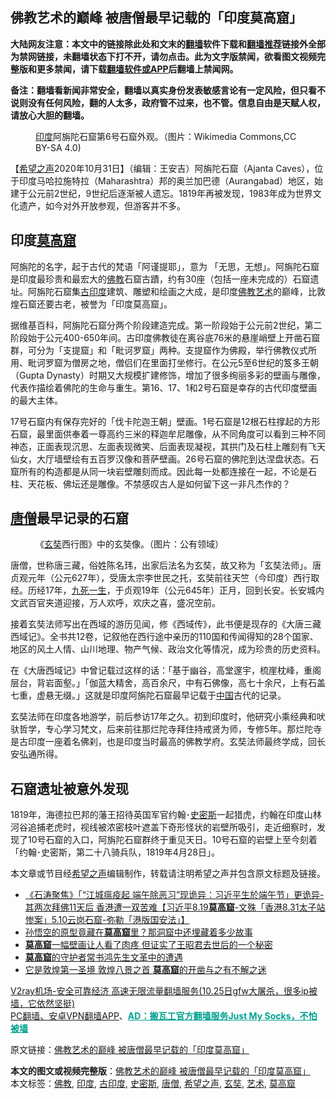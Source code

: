  <h2>佛教艺术的巅峰 被唐僧最早记载的「印度莫高窟」</h2> <p class="notice"><b>大陆网友注意：本文中的链接除此处和文末的<a href="https://github.com/bannedbook/fanqiang" >翻墙</a>软件下载和<a href="https://github.com/killgcd/justmysocks/blob/master/README.md">翻墙推荐</a>链接外全部为禁网链接，未翻墙状态下打不开，请勿点击。此为文字版禁闻，欲看图文视频完整版和更多禁闻，请下载<a href="https://github.com/bannedbook/fanqiang">翻墙软件或APP</a>后翻墙上禁闻网。</p><p>备注：翻墙看新闻非常安全，翻墙以真实身份发表敏感言论有一定风险，但只看不说则没有任何风险，翻的人太多，政府管不过来，也不管。信息自由是天赋人权，请放心大胆的翻墙。</b></p>  <div class="entry"> <figure><figcaption><a href="https://www.bannedbook.org/bnews/tag/%e5%8d%b0%e5%ba%a6/" class="st_tag internal_tag" rel="tag" title="标签 印度 下的日志">印度</a>阿旃陀石窟第6号石窟外观。（图片：Wikimedia Commons,CC BY-SA 4.0)</figcaption></figure> <p>【<span class='wp_keywordlink_affiliate'><a href="https://www.soundofhope.org" title="希望之声" target="_blank">希望之声</a></span>2020年10月31日】（编辑：王安吉）阿旃陀石窟（Ajanta Caves），位于印度马哈拉施特拉（Maharashtra）邦的奥兰加巴德（Aurangabad）地区，始建于公元前2世纪，9世纪后逐渐被人遗忘。1819年再被发现，1983年成为世界文化遗产，如今对外开放参观，但游客并不多。</p> <h2>印度<a href="https://www.bannedbook.org/bnews/tag/%e8%8e%ab%e9%ab%98%e7%aa%9f/" class="st_tag internal_tag" rel="tag" title="标签 莫高窟 下的日志">莫高窟</a></h2> <p></p> <p>阿旃陀的名字，起于古代的梵语「阿谨提耶」，意为 「无思，无想」。阿旃陀石窟是印度最珍贵和最宏大的<span class='wp_keywordlink'><a href="https://www.qi-gong.me/buddhism/" title="佛教" target="_blank">佛教</a></span>石窟古蹟，约有30座（包括一座未完成的）石窟遗址。阿旃陀石窟集<a href="https://www.bannedbook.org/bnews/tag/%e5%8f%a4%e5%8d%b0%e5%ba%a6/" class="st_tag internal_tag" rel="tag" title="标签 古印度 下的日志">古印度</a>建筑、雕塑和绘画之大成，是印度<a href="https://www.bannedbook.org/bnews/tag/%e4%bd%9b%e6%95%99/" class="st_tag internal_tag" rel="tag" title="标签 佛教 下的日志">佛教</a><a href="https://www.bannedbook.org/bnews/tag/%e8%89%ba%e6%9c%af/" class="st_tag internal_tag" rel="tag" title="标签 艺术 下的日志">艺术</a>的巅峰，比敦煌石窟还要古老，被誉为「印度莫高窟」。</p>  <p>据维基百科，阿旃陀石窟分两个阶段建造完成。第一阶段始于公元前2世纪，第二阶段始于公元400-650年间。古印度佛教徒在离谷底76米的悬崖峭壁上开凿石窟群，可分为「支提窟」和「毗诃罗窟」两种。支提窟作为佛殿，举行佛教仪式所用、毗诃罗窟为僧房之地，僧侣们在里面打坐修行。在公元5至6世纪的笈多王朝（Gupta Dynasty）时期又大规模扩建修饰，增加了很多绚丽多彩的壁画与雕像，代表作描绘着佛陀的生命与重生。第16、17、1和2号石窟是幸存的古代印度壁画的最大主体。</p> <p>17号石窟内有保存完好的「伐卡陀迦王朝」壁画。1号石窟是12根石柱撑起的方形石窟，最里面供奉着一尊高约三米的释迦牟尼雕像，从不同角度可以看到三种不同神态，正面表现沉思、左面表现微笑、后面表现凝视，其拱门及石柱上雕刻有飞天仙女，大厅墙壁绘有五百罗汉像和菩萨壁画。26号石窟的佛陀到达涅盘状态。石窟所有的构造都是从同一块岩壁雕刻而成。因此每一处都连接在一起，不论是石柱、天花板、佛坛还是雕像。不禁感叹古人是如何留下这一非凡杰作的？</p> <h2><a href="https://www.bannedbook.org/bnews/tag/%e5%94%90%e5%83%a7/" class="st_tag internal_tag" rel="tag" title="标签 唐僧 下的日志">唐僧</a>最早记录的石窟</h2> <figure><figcaption>《<a href="https://www.bannedbook.org/bnews/tag/%E7%8E%84%E5%A5%98/" class="st_tag internal_tag" rel="tag" title="标签 玄奘 下的日志">玄奘</a>西行图》中的玄奘像。（图片：公有领域）</figcaption></figure> <p>唐僧，世称唐三藏，俗姓陈名玮，出家后法名为玄奘，故又称为「玄奘法师」。唐贞观元年（公元627年），受唐太宗李世民之托，玄奘前往天竺（今印度）西行取经。历经17年，<span class='wp_keywordlink'><a href="https://www.bannedbook.org/forum2/topic24.html" title="九死一生——我的“右派”历程  作者：代煌" target="_blank">九死一生</a></span>，于贞观19年（公元645年）正月，回到长安。长安城内文武百官夹道迎接，万人欢呼，欢庆之喜，盛况空前。</p>  <p>接着玄奘法师写出在西域的游历见闻，修《西域传》，此书便是现存的《大唐三藏西域记》。全书共12卷，记叙他在西行途中亲历的110国和传闻得知的28个国家、地区的风土人情、山川地理、物产气候、政治文化等情况，成为珍贵的历史资料。</p> <p>在《大唐西域记》中曾记载过这样的话：「基于幽谷，高堂邃宇，梳崖枕峰，重阁层台，背岩面壑。」「伽蓝大精舍，高百余尺，中有石佛像，高七十余尺，上有石盖七重，虚悬无缀。」这就是印度阿旃陀石窟最早记载于<span class='wp_keywordlink_affiliate'><a href="https://www.bannedbook.org/" title="中国" target="_blank">中国</a></span>古代的记录。</p> <p>玄奘法师在印度各地游学，前后参访17年之久。初到印度时，他研究小乘经典和吠驮哲学，专心学习梵文，后来前往那烂陀寺拜住持戒贤为师，专修5年。那烂陀寺是古印度一座着名佛刹，也是印度当时最高的佛教学府。玄奘法师最终学成，回长安弘通所得。</p>  <h2>石窟遗址被意外发现</h2> <p>1819年，海德拉巴邦的藩王招待英国军官约翰･<a href="https://www.bannedbook.org/bnews/tag/%E5%8F%B2%E5%AF%86%E6%96%AF/" class="st_tag internal_tag" rel="tag" title="标签 史密斯 下的日志">史密斯</a>一起猎虎，约翰在印度山林河谷追捕老虎时，视线被浓密枝叶遮盖下奇形怪状的岩壁所吸引，走近细察时，发现了10号石窟的入口，阿旃陀石窟群终于重见天日。10号石窟的岩壁上至今刻着「约翰･史密斯，第二十八骑兵队，1819年4月28日」。</p> <p>本文章或节目经<a href="https://www.bannedbook.org/bnews/tag/%e5%b8%8c%e6%9c%9b%e4%b9%8b%e5%a3%b0/" class="st_tag internal_tag" rel="tag" title="标签 希望之声 下的日志">希望之声</a>编辑制作，转载请注明希望之声并包含原文标题及链接。</p> <ul class='op-related-articles' title='相关阅读'> <li><a href='https://www.bannedbook.org/bnews/bannedvideo/20200525/1333965.html' target='_blank'>《石涛聚焦》「“江城瘟疫起 端午除恶习”现诡异：习近平生於端午节」更诡异-其两次拜佛11天后 香港遭一双苦难【习近平8.19<b>莫高窟</b>-文殊「香港8.31太子站惨案」5.10云岗石窟-弥勒「港版国安法」】 </a></li> <li><a href='https://www.bannedbook.org/bnews/comments/20200419/1315224.html' target='_blank'>孙悟空的原型竟藏在<b>莫高窟</b>里？那洞窟中还埋藏着多少故事</a></li> <li><a href='https://www.bannedbook.org/bnews/funmedia/20200403/1305488.html' target='_blank'><b>莫高窟</b>一幅壁画让人看了肉疼 但证实了王昭君去世后的一个秘密</a></li> <li><a href='https://www.bannedbook.org/bnews/lishi/20200315/1294067.html' target='_blank'><b>莫高窟</b>的守护者常书鸿先生文革中的遭遇</a></li> <li><a href='https://www.bannedbook.org/bnews/funmedia/20200114/1258615.html' target='_blank'>它是敦煌第一圣境 敦煌八景之首 <b>莫高窟</b>的开凿与之有不解之迷</a></li> </ul> <p class="texttj"> <a href="https://www.bannedbook.org/forum23/topic22702.html" target="_blank">V2ray机场-安全可靠经济 高速无限流量翻墙服务(10.25日gfw大屠杀，很多ip被墙，它依然坚挺)</a><br/> <a href="https://github.com/bannedbook/fanqiang/wiki/%E7%A6%81%E9%97%BB%E7%BD%91%E5%AE%89%E5%8D%93%E7%BF%BB%E5%A2%99%E6%96%B0%E9%97%BBAPP" target="_blank">PC翻墙、安卓VPN翻墙APP</a>、<span onclick="window.open('https://github.com/killgcd/justmysocks/blob/master/README.md')" style="font-weight:bold;color:#00A191;cursor:pointer;text-decoration:underline;outline:none">AD：搬瓦工官方翻墙服务Just My Socks，不怕被墙</span></p><p>原文链接：<a class="src_link"  href="https://www.soundofhope.org/post/437014" target="_blank">佛教艺术的巅峰 被唐僧最早记载的「印度莫高窟」</a></p> <a name='sharetosocial'></a>       <div><b>本文的图文或视频完整版</b>：<a href='https://www.bannedbook.org/bnews/comments/20201101/1423699.html'>佛教艺术的巅峰 被唐僧最早记载的「印度莫高窟」</a></div>  </div><!--END ENTRY--> <div class="postfooter"> <div>本文标签：<a href="https://www.bannedbook.org/bnews/tag/%e4%bd%9b%e6%95%99/" rel="tag">佛教</a>, <a href="https://www.bannedbook.org/bnews/tag/%e5%8d%b0%e5%ba%a6/" rel="tag">印度</a>, <a href="https://www.bannedbook.org/bnews/tag/%e5%8f%a4%e5%8d%b0%e5%ba%a6/" rel="tag">古印度</a>, <a href="https://www.bannedbook.org/bnews/tag/%E5%8F%B2%E5%AF%86%E6%96%AF/" rel="tag">史密斯</a>, <a href="https://www.bannedbook.org/bnews/tag/%e5%94%90%e5%83%a7/" rel="tag">唐僧</a>, <a href="https://www.bannedbook.org/bnews/tag/%e5%b8%8c%e6%9c%9b%e4%b9%8b%e5%a3%b0/" rel="tag">希望之声</a>, <a href="https://www.bannedbook.org/bnews/tag/%E7%8E%84%E5%A5%98/" rel="tag">玄奘</a>, <a href="https://www.bannedbook.org/bnews/tag/%e8%89%ba%e6%9c%af/" rel="tag">艺术</a>, <a href="https://www.bannedbook.org/bnews/tag/%e8%8e%ab%e9%ab%98%e7%aa%9f/" rel="tag">莫高窟</a></div>  </div><!--END POSTFOOTER--> 